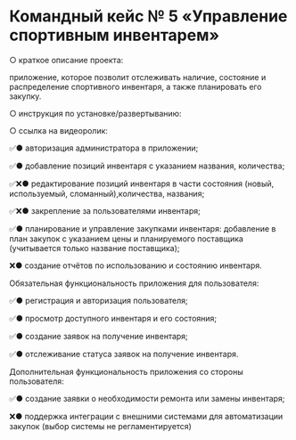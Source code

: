 # Командный кейс № 5 «Управление спортивным инвентарем» 

○ краткое описание проекта: 

  приложение, которое позволит отслеживать наличие, состояние и распределение спортивного инвентаря, а также планировать его закупку.
    
○ инструкция по установке/развертыванию: 

  
  
○ ссылка на видеоролик: 
  

✅● авторизация администратора в приложении;

✅● добавление позиций инвентаря с указанием названия, количества;

✅❌● редактирование позиций инвентаря в части состояния (новый, используемый, сломанный),количества, названия;

✅❌● закрепление за пользователями инвентаря;

✅● планирование и управление закупками инвентаря: добавление в план закупок с указанием цены и планируемого поставщика (учитывается только название поставщика);

❌● создание отчётов по использованию и состоянию инвентаря.

Обязательная функциональность приложения для пользователя:

✅● регистрация и авторизация пользователя;

✅● просмотр доступного инвентаря и его состояния;

✅● создание заявок на получение инвентаря;  

✅● отслеживание статуса заявок на получение инвентаря.

Дополнительная функциональность приложения со стороны
пользователя:

✅● создание заявки о необходимости ремонта или замены инвентаря;

❌● поддержка интеграции с внешними системами для автоматизации закупок (выбор системы не регламентируется)
